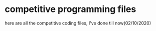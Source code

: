 # competitive programming files
here are all the competitive coding files, I've done till now(02/10/2020)

